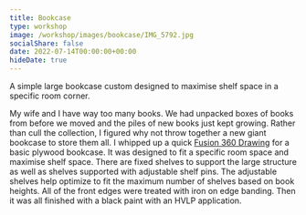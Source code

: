 ```yaml
---
title: Bookcase
type: workshop
image: /workshop/images/bookcase/IMG_5792.jpg
socialShare: false
date: 2022-07-14T00:00:00+00:00
hideDate: true
---
```

A simple large bookcase custom designed to maximise shelf space in a specific room corner.
<!--more-->

My wife and I have way too many books.  We had unpacked boxes of books from before we moved and the piles of new books just kept growing.  Rather than cull the collection, I figured why not throw together a new giant bookcase to store them all.  I whipped up a quick [Fusion 360 Drawing](/workshop/pdf/bookcase-drawing-v1.pdf) for a basic plywood bookcase.  It was designed to fit a specific room space and maximise shelf space.  There are fixed shelves to support the large structure as well as shelves supported with adjustable shelf pins.  The adjustable shelves help optimize to fit the maximum number of shelves based on book heights.  All of the front edges were treated with iron on edge banding. Then it was all finished with a black paint with an HVLP application.
